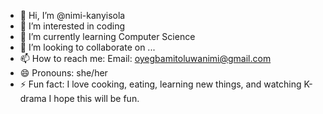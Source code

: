 - 👋 Hi, I’m @nimi-kanyisola
- 👀 I’m interested in coding 
- 🌱 I’m currently learning Computer Science 
- 💞️ I’m looking to collaborate on ...
- 📫 How to reach me: Email: oyegbamitoluwanimi@gmail.com
- 😄 Pronouns: she/her
- ⚡ Fun fact: I love cooking, eating, learning new things, and watching K-drama
I hope this will be fun.
<!---
nimi-kanyisola/nimi-kanyisola is a ✨ special ✨ repository because its `README.md` (this file) appears on your GitHub profile.
You can click the Preview link to take a look at your changes.
--->
